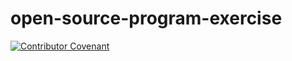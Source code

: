 # open-source-program-exercise
[![Contributor Covenant](https://img.shields.io/badge/Contributor%20Covenant-2.1-4baaaa.svg)](CODE_OF_CONDUCT.md)

